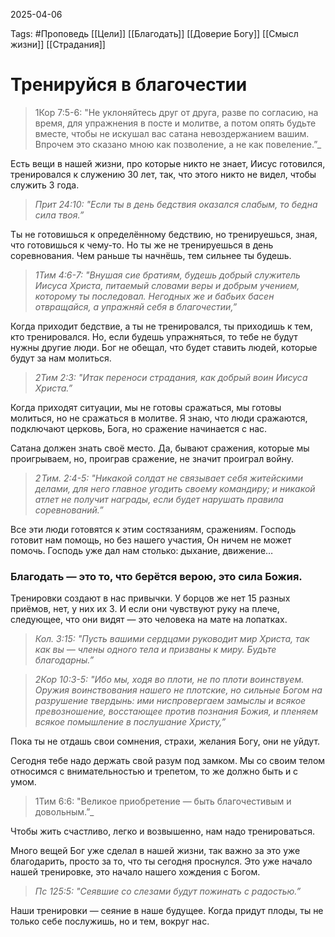 2025-04-06

Tags: #Проповедь
[[Цели]]
[[Благодать]]
[[Доверие Богу]]
[[Смысл жизни]]
[[Страдания]]
# Тренируйся в благочестии

> 1Кор 7:5-6: "Не уклоняйтесь друг от друга, разве по согласию, на время, для упражнения в посте и молитве, а потом опять будьте вместе, чтобы не искушал вас сатана невоздержанием вашим. Впрочем это сказано мною как позволение, а не как повеление.”_

Есть вещи в нашей жизни, про которые никто не знает, Иисус готовился, тренировался к служению 30 лет, так, что этого никто не видел, чтобы служить 3 года.

> _Прит 24:10: "Если ты в день бедствия оказался слабым, то бедна сила твоя.”_

Ты не готовишься к определённому бедствию, но тренируешься, зная, что готовишься к чему-то. Но ты же не тренируешься в день соревнования. Чем раньше ты начнёшь, тем сильнее ты будешь.

> _1Тим 4:6-7: "Внушая сие братиям, будешь добрый служитель Иисуса Христа, питаемый словами веры и добрым учением, которому ты последовал. Негодных же и бабьих басен отвращайся, а упражняй себя в благочестии,”_

Когда приходит бедствие, а ты не тренировался, ты приходишь к тем, кто тренировался. Но, если будешь упражняться, то тебе не будут нужны другие люди. Бог не обещал, что будет ставить людей, которые будут за нам молиться.

> _2Тим 2:3: "Итак переноси страдания, как добрый воин Иисуса Христа.”_

Когда приходят ситуации, мы не готовы сражаться, мы готовы молиться, но не сражаться в молитве. Я знаю, что люди сражаются, подключают церковь, Бога, но сражение начинается с нас.

Сатана должен знать своё место. Да, бывают сражения, которые мы проигрываем, но, проиграв сражение, не значит проиграл войну.

> _2 Тим. 2:4-5: "Никакой солдат не связывает себя житейскими делами, для него главное угодить своему командиру; и никакой атлет не получит награды, если будет нарушать правила соревнований.”_

Все эти люди готовятся к этим состязаниям, сражениям. Господь готовит нам помощь, но без нашего участия, Он ничем не может помочь. Господь уже дал нам столько: дыхание, движение…

### Благодать — это то, что берётся верою, это сила Божия.

Тренировки создают в нас привычки. У борцов же нет 15 разных приёмов, нет, у них их 3. И если они чувствуют руку на плече, следующее, что они видят — это человека на мате на лопатках.

> _Кол. 3:15: "Пусть вашими сердцами руководит мир Христа, так как вы — члены одного тела и призваны к миру. Будьте благодарны.”_

> _2Кор 10:3-5: "Ибо мы, ходя во плоти, не по плоти воинствуем. Оружия воинствования нашего не плотские, но сильные Богом на разрушение твердынь: ими ниспровергаем замыслы и всякое превозношение, восстающее против познания Божия, и пленяем всякое помышление в послушание Христу,”_

Пока ты не отдашь свои сомнения, страхи, желания Богу, они не уйдут.

Сегодня тебе надо держать свой разум под замком. Мы со своим телом относимся с внимательностью и трепетом, то же должно быть и с умом.

> 1Тим 6:6: "Великое приобретение — быть благочестивым и довольным.”_

Чтобы жить счастливо, легко и возвышенно, нам надо тренироваться.

Много вещей Бог уже сделал в нашей жизни, так важно за это уже благодарить, просто за то, что ты сегодня проснулся. Это уже начало нашей тренировке, это начало нашего хождения с Богом.

> _Пс 125:5: "Сеявшие со слезами будут пожинать с радостью.”_

Наши тренировки — сеяние в наше будущее. Когда придут плоды, ты не только себе послужишь, но и тем, вокруг нас.
